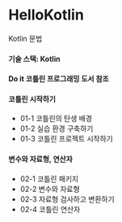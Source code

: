 # HelloKotlin
Kotlin 문법
#### 기술 스택: Kotlin
#### Do it 코틀린 프로그래밍 도서 참조

#### 코틀린 시작하기
+ 01-1 코틀린의 탄생 배경
+ 01-2 실습 환경 구축하기
+ 01-3 코틀린 프로젝트 시작하기

#### 변수와 자료형, 연산자
+ 02-1 코틀린 패키지
+ 02-2 변수와 자료형
+ 02-3 자료형 검사하고 변환하기
+ 02-4 코틀린 연산자
